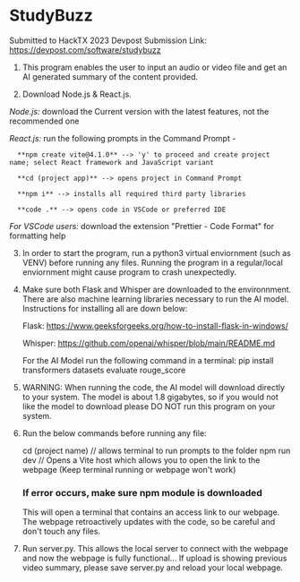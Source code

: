 # StudyBuzz
Submitted to HackTX 2023
Devpost Submission Link: https://devpost.com/software/studybuzz

1. This program enables the user to input an audio or video file and get an AI generated summary of the content provided. 

2.  Download Node.js & React.js.

   _Node.js:_ download the Current version with the latest features, not the recommended one
   
   _React.js:_ run the following prompts in the Command Prompt -
   
      **npm create vite@4.1.0** --> 'y' to proceed and create project name; select React framework and JavaScript variant
      
      **cd (project app)** --> opens project in Command Prompt
      
      **npm i** --> installs all required third party libraries
      
      **code .** --> opens code in VSCode or preferred IDE
      
   _For VSCode users:_ download the extension "Prettier - Code Format" for formatting help

3. In order to start the program, run a python3 virtual enviornment (such as VENV) before running any files. Running the program in a regular/local enviornment might cause program to crash unexpectedly.

4. Make sure both Flask and Whisper are downloaded to the environnment. There are also machine learning libraries necessary to run the AI model.
   Instructions for installing all are down below:
   
   Flask: https://www.geeksforgeeks.org/how-to-install-flask-in-windows/
   
   Whisper: https://github.com/openai/whisper/blob/main/README.md
   
   For the AI Model run the following command in a terminal: pip install transformers datasets evaluate rouge_score

5. WARNING: When running the code, the AI model will download directly to your system. The model is about 1.8 gigabytes, so if you would not like the model to download please     DO NOT run this program on your system.    

6. Run the below commands before running any file:
   
    cd (project name)  // allows terminal to run prompts to the folder
    npm run dev    // Opens a Vite host which allows you to open the link to the webpage (Keep terminal running or webpage won't work)
    ### If error occurs, make sure npm module is downloaded ###

   This will open a terminal that contains an access link to our webpage. The webpage retroactively updates with the code, so be careful and don't touch any files.

7. Run server.py. This allows the local server to connect with the webpage and now the webpage is fully functional...
If upload is showing previous video summary, please save server.py and reload your local webpage.
